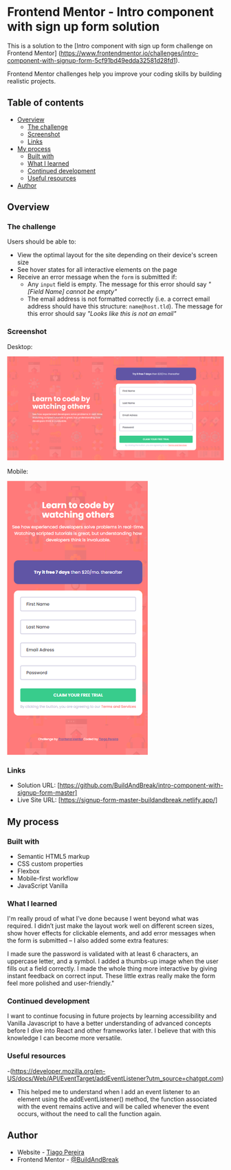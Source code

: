 # Frontend Mentor - Intro component with sign up form solution

This is a solution to the
[Intro component with sign up form challenge on Frontend Mentor]
(https://www.frontendmentor.io/challenges/intro-component-with-signup-form-5cf91bd49edda32581d28fd1).

Frontend Mentor challenges help you improve your coding skills by building realistic projects.

## Table of contents

- [Overview](#overview)
  - [The challenge](#the-challenge)
  - [Screenshot](#screenshot)
  - [Links](#links)
- [My process](#my-process)
  - [Built with](#built-with)
  - [What I learned](#what-i-learned)
  - [Continued development](#continued-development)
  - [Useful resources](#useful-resources)
- [Author](#author)

## Overview

### The challenge

Users should be able to:

- View the optimal layout for the site depending on their device's screen size
- See hover states for all interactive elements on the page
- Receive an error message when the `form` is submitted if:
  - Any `input` field is empty. The message for this error should say _"[Field Name] cannot be empty"_
  - The email address is not formatted correctly (i.e. a correct email address should have this structure: `name@host.tld`). The message for this error should say _"Looks like this is not an email"_

### Screenshot

Desktop:

![](/screenshots/sign-up-form-master-desktop.png)

Mobile:

![](/screenshots/sign-up-form-master-mobile.png)

### Links

- Solution URL: [https://github.com/BuildAndBreak/intro-component-with-signup-form-master]
- Live Site URL: [https://signup-form-master-buildandbreak.netlify.app/]

## My process

### Built with

- Semantic HTML5 markup
- CSS custom properties
- Flexbox
- Mobile-first workflow
- JavaScript Vanilla

### What I learned

I'm really proud of what I’ve done because I went beyond what was required.
I didn’t just make the layout work well on different screen sizes, show hover effects for clickable elements, and add error messages when the form is submitted – I also added some extra features:

I made sure the password is validated with at least 6 characters, an uppercase letter, and a symbol.
I added a thumbs-up image when the user fills out a field correctly.
I made the whole thing more interactive by giving instant feedback on correct input.
These little extras really make the form feel more polished and user-friendly."

### Continued development

I want to continue focusing in future projects by learning accessibility and Vanilla Javascript to have a better understanding of advanced concepts before I dive into React and other frameworks later. I believe that with this knowledge I can become more versatile.

### Useful resources

-(https://developer.mozilla.org/en-US/docs/Web/API/EventTarget/addEventListener?utm_source=chatgpt.com)

- This helped me to understand when I add an event listener to an element using the addEventListener() method, the function associated with the event remains active and will be called whenever the event occurs, without the need to call the function again.

## Author

- Website - [Tiago Pereira](https://social-links-buildandbreak.netlify.app/)
- Frontend Mentor - [@BuildAndBreak](https://www.frontendmentor.io/profile/BuildAndBreak)
